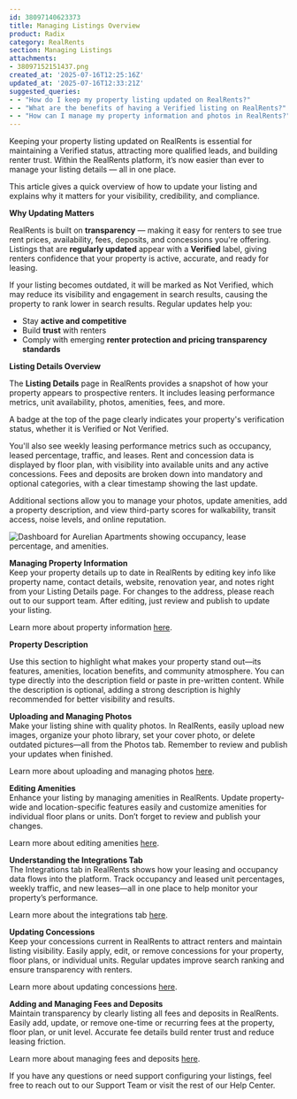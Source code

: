```yaml
---
id: 38097140623373
title: Managing Listings Overview
product: Radix
category: RealRents
section: Managing Listings
attachments:
- 38097152151437.png
created_at: '2025-07-16T12:25:16Z'
updated_at: '2025-07-16T12:33:21Z'
suggested_queries:
- - "How do I keep my property listing updated on RealRents?"
- - "What are the benefits of having a Verified listing on RealRents?"
- - "How can I manage my property information and photos in RealRents?"
---
```

Keeping your property listing updated on RealRents is essential for maintaining a Verified status, attracting more qualified leads, and building renter trust. Within the RealRents platform, it’s now easier than ever to manage your listing details — all in one place.

This article gives a quick overview of how to update your listing and explains why it matters for your visibility, credibility, and compliance.

**Why Updating Matters**

RealRents is built on **transparency** — making it easy for renters to see true rent prices, availability, fees, deposits, and concessions you're offering. Listings that are **regularly updated** appear with a **Verified** label, giving renters confidence that your property is active, accurate, and ready for leasing.

If your listing becomes outdated, it will be marked as Not Verified, which may reduce its visibility and engagement in search results, causing the property to rank lower in search results. Regular updates help you:

* Stay **active and competitive**
* Build **trust** with renters
* Comply with emerging **renter protection and pricing transparency standards**

**Listing Details Overview**

The **Listing Details** page in RealRents provides a snapshot of how your property appears to prospective renters. It includes leasing performance metrics, unit availability, photos, amenities, fees, and more.

A badge at the top of the page clearly indicates your property's verification status, whether it is Verified or Not Verified.

You'll also see weekly leasing performance metrics such as occupancy, leased percentage, traffic, and leases. Rent and concession data is displayed by floor plan, with visibility into available units and any active concessions. Fees and deposits are broken down into mandatory and optional categories, with a clear timestamp showing the last update.

Additional sections allow you to manage your photos, update amenities, add a property description, and view third-party scores for walkability, transit access, noise levels, and online reputation.

![Dashboard for Aurelian Apartments showing occupancy, lease percentage, and amenities.](attachments/38097152151437.png)

**Managing Property Information**  
Keep your property details up to date in RealRents by editing key info like property name, contact details, website, renovation year, and notes right from your Listing Details page. For changes to the address, please reach out to our support team. After editing, just review and publish to update your listing.

Learn more about property information [here](https://help.radix.com/hc/en-us/articles/38095930312333).

**Property Description**

Use this section to highlight what makes your property stand out—its features, amenities, location benefits, and community atmosphere. You can type directly into the description field or paste in pre-written content. While the description is optional, adding a strong description is highly recommended for better visibility and results.

**Uploading and Managing Photos**  
Make your listing shine with quality photos. In RealRents, easily upload new images, organize your photo library, set your cover photo, or delete outdated pictures—all from the Photos tab. Remember to review and publish your updates when finished.

Learn more about uploading and managing photos [here](https://help.radix.com/hc/en-us/articles/38096525453581).

**Editing Amenities**  
Enhance your listing by managing amenities in RealRents. Update property-wide and location-specific features easily and customize amenities for individual floor plans or units. Don’t forget to review and publish your changes.

Learn more about editing amenities [here](https://help.radix.com/hc/en-us/articles/38096652625549).

**Understanding the Integrations Tab**  
The Integrations tab in RealRents shows how your leasing and occupancy data flows into the platform. Track occupancy and leased unit percentages, weekly traffic, and new leases—all in one place to help monitor your property’s performance.

Learn more about the integrations tab [here](https://help.radix.com/hc/en-us/articles/38096760080397).

**Updating Concessions**  
Keep your concessions current in RealRents to attract renters and maintain listing visibility. Easily apply, edit, or remove concessions for your property, floor plans, or individual units. Regular updates improve search ranking and ensure transparency with renters.

Learn more about updating concessions [here](https://help.radix.com/hc/en-us/articles/35864265870349).

**Adding and Managing Fees and Deposits**  
Maintain transparency by clearly listing all fees and deposits in RealRents. Easily add, update, or remove one-time or recurring fees at the property, floor plan, or unit level. Accurate fee details build renter trust and reduce leasing friction.

Learn more about managing fees and deposits [here](https://help.radix.com/hc/en-us/articles/35688856674445).

If you have any questions or need support configuring your listings, feel free to reach out to our Support Team or visit the rest of our Help Center.
